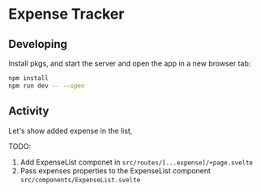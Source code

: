# Expense Tracker

## Developing

Install pkgs, and start the server and open the app in a new browser tab:

```bash
npm install
npm run dev -- --open
```

## Activity
Let's show added expense in the list,

TODO:
1. Add ExpenseList componet in ```src/routes/[...expense]/+page.svelte```
2. Pass expenses properties to the ExpenseList component ```src/components/ExpenseList.svelte```
